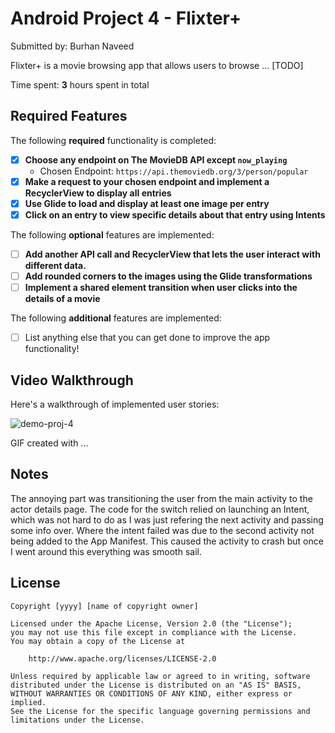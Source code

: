 # Android Project 4 - Flixter+

Submitted by: Burhan Naveed

 Flixter+ is a movie browsing app that allows users to browse ... [TODO] 

Time spent: **3** hours spent in total

## Required Features

The following **required** functionality is completed:

- [X] **Choose any endpoint on The MovieDB API except `now_playing`**
  - Chosen Endpoint: `https://api.themoviedb.org/3/person/popular`
- [X] **Make a request to your chosen endpoint and implement a RecyclerView to display all entries**
- [X] **Use Glide to load and display at least one image per entry**
- [X] **Click on an entry to view specific details about that entry using Intents**

The following **optional** features are implemented:

- [ ] **Add another API call and RecyclerView that lets the user interact with different data.** 
- [ ] **Add rounded corners to the images using the Glide transformations**
- [ ] **Implement a shared element transition when user clicks into the details of a movie**

The following **additional** features are implemented:

- [ ] List anything else that you can get done to improve the app functionality!

## Video Walkthrough

Here's a walkthrough of implemented user stories:

![demo-proj-4](https://github.com/user-attachments/assets/b0a41795-83d7-49ca-851e-a8e09a55183f)


<!-- Replace this with whatever GIF tool you used! -->
GIF created with ...  
<!-- Recommended tools:
[Kap](https://getkap.co/) for macOS
[ScreenToGif](https://www.screentogif.com/) for Windows
[peek](https://github.com/phw/peek) for Linux. -->

## Notes

The annoying part was transitioning the user from the main activity to the actor details page. The code for the switch relied on launching an Intent, 
which was not hard to do as I was just refering the next activity and passing some info over. Where the intent failed was due to the
second activity not being added to the App Manifest. This caused the activity to crash but once I went around this everything was smooth sail.

## License

    Copyright [yyyy] [name of copyright owner]

    Licensed under the Apache License, Version 2.0 (the "License");
    you may not use this file except in compliance with the License.
    You may obtain a copy of the License at

        http://www.apache.org/licenses/LICENSE-2.0

    Unless required by applicable law or agreed to in writing, software
    distributed under the License is distributed on an "AS IS" BASIS,
    WITHOUT WARRANTIES OR CONDITIONS OF ANY KIND, either express or implied.
    See the License for the specific language governing permissions and
    limitations under the License.
